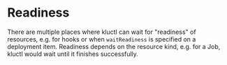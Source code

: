 <!-- This comment is uncommented when auto-synced to www-kluctl.io

---
title: "Readiness"
linkTitle: "Readiness"
weight: 7
description:
  Definition of readiness.
---
-->

# Readiness

There are multiple places where kluctl can wait for "readiness" of resources, e.g. for hooks or when `waitReadiness` is
specified on a deployment item. Readiness depends on the resource kind, e.g. for a Job, kluctl would wait until it
finishes successfully.
